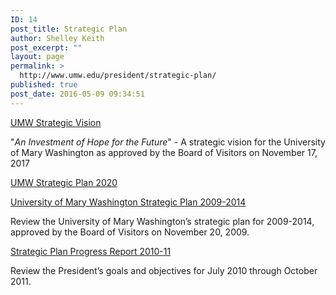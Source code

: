 ```yaml
---
ID: 14
post_title: Strategic Plan
author: Shelley Keith
post_excerpt: ""
layout: page
permalink: >
  http://www.umw.edu/president/strategic-plan/
published: true
post_date: 2016-05-09 09:34:51
---
```

<a href="https://www.umw.edu/president/wp-admin/upload.php?item=46340">UMW Strategic Vision</a>

"<em>An Investment of Hope for the Future</em>" - A strategic vision for the University of Mary Washington as approved by the Board of Visitors on November 17, 2017

<a href="http://provost.umw.edu/files/2016/03/UMW2020.pdf">UMW Strategic Plan 2020</a>

<a href="http://president.umw.edu/wp-content/blogs.dir/181/files/2011/09/UMW-Strategic-Plan-2009-2014.pdf">University of Mary Washington Strategic Plan 2009-2014
</a>

Review the University of Mary Washington’s strategic plan for 2009-2014, approved by the Board of Visitors on November 20, 2009.

<a href="http://president.umw.edu/wp-content/blogs.dir/181/files/2012/04/Goals-July-2010-Updates-October-2011-Final.pdf">Strategic Plan Progress Report 2010-11
</a>

Review the President’s goals and objectives for July 2010 through October 2011.